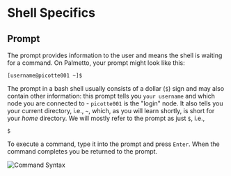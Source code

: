 # Shell Specifics

## Prompt

The prompt provides information to the user and means the shell is waiting for a command. On Palmetto, your prompt might look like this:

```
[username@picotte001 ~]$
```

The prompt in a bash shell usually consists of a dollar (`$`) sign and may also contain other information:
this prompt tells you `your username` and which node
you are connected to -
`picotte001` is the "login" node.
It also tells you your current directory,
i.e., `~`, which, as you will learn shortly,
is short for your *home* directory.
We will mostly refer to the prompt as just `$`, i.e.,

~~~
$
~~~

To execute a command, type it into the prompt and press `Enter`. When the command completes you be returned to the prompt.

![Command Syntax](../fig/shell_command_syntax.svg)